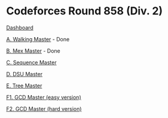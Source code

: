 # Codeforces Round 858 (Div. 2)

[Dashboard](https://codeforces.com/contest/1806)

[A. Walking Master](https://codeforces.com/contest/1806/problem/A) - Done

[B. Mex Master](https://codeforces.com/contest/1806/problem/B) - Done

[C. Sequence Master](https://codeforces.com/contest/1806/problem/C)

[D. DSU Master](https://codeforces.com/contest/1806/problem/D)

[E. Tree Master](https://codeforces.com/contest/1806/problem/E)

[F1. GCD Master (easy version)](https://codeforces.com/contest/1806/problem/F1)

[F2. GCD Master (hard version)](https://codeforces.com/contest/1806/problem/F2)
